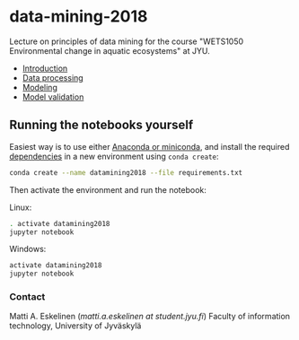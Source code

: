# data-mining-2018

Lecture on principles of data mining for the course "WETS1050 Environmental change in aquatic ecosystems" at JYU.

- [Introduction](./01-Introduction.ipynb)
- [Data processing](./02-Data_processing.ipynb)
- [Modeling](./03-Modeling.ipynb)
- [Model validation](./04-Validation.ipynb)

## Running the notebooks yourself

Easiest way is to use either [Anaconda or miniconda](https://anaconda.com), and install the required [dependencies](./requirements.txt) in a new environment using `conda create`:

```sh
conda create --name datamining2018 --file requirements.txt
```

Then activate the environment and run the notebook:

Linux:
```sh
. activate datamining2018
jupyter notebook
```

Windows:
```sh
activate datamining2018
jupyter notebook
```

### Contact

Matti A. Eskelinen (_matti.a.eskelinen at student.jyu.fi_)
Faculty of information technology, University of Jyväskylä
